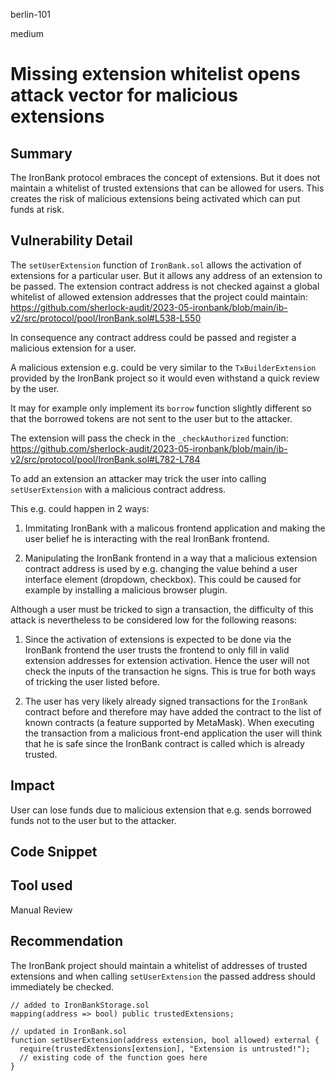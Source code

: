 berlin-101

medium

# Missing extension whitelist opens attack vector for malicious extensions

## Summary

The IronBank protocol embraces the concept of extensions. But it does not maintain a whitelist of trusted extensions that can be allowed for users. This creates the risk of malicious extensions being activated which can put funds at risk.

## Vulnerability Detail

The `setUserExtension` function of `IronBank.sol` allows the activation of extensions for a particular user. But it allows any address of an extension to be passed. The extension contract address is not checked against a global whitelist of allowed extension addresses that the project could maintain: https://github.com/sherlock-audit/2023-05-ironbank/blob/main/ib-v2/src/protocol/pool/IronBank.sol#L538-L550

In consequence any contract address could be passed and register a malicious extension for a user.

A malicious extension e.g. could be very similar to the `TxBuilderExtension` provided by the IronBank project so it would even withstand a quick review by the user.

It may for example only implement its `borrow` function slightly different so that the borrowed tokens are not sent to the user but to the attacker.

The extension will pass the check in the `_checkAuthorized` function: https://github.com/sherlock-audit/2023-05-ironbank/blob/main/ib-v2/src/protocol/pool/IronBank.sol#L782-L784

To add an extension an attacker may trick the user into calling `setUserExtension` with a malicious contract address.

This e.g. could happen in 2 ways:

1) Immitating IronBank with a malicous frontend application and making the user belief he is interacting with the real IronBank frontend.

2) Manipulating the IronBank frontend in a way that a malicious extension contract address is used by e.g. changing the value behind a user interface element (dropdown, checkbox). This could be caused for example by installing a malicious browser plugin.

Although a user must be tricked to sign a transaction, the difficulty of this attack is nevertheless to be considered low for the following reasons:

1) Since the activation of extensions is expected to be done via the IronBank frontend the user trusts the frontend to only fill in valid extension addresses for extension activation. Hence the user will not check the inputs of the transaction he signs. This is true for both ways of tricking the user listed before.

2) The user has very likely already signed transactions for the `IronBank` contract before and therefore may have added the contract to the list of known contracts (a feature supported by MetaMask). When executing the transaction from a malicious front-end application the user will think that he is safe since the IronBank contract is called which is already trusted.

## Impact

User can lose funds due to malicious extension that e.g. sends borrowed funds not to the user but to the attacker.

## Code Snippet

## Tool used

Manual Review

## Recommendation

The IronBank project should maintain a whitelist of addresses of trusted extensions and when calling `setUserExtension` the passed address should immediately be checked.

```Solidity
// added to IronBankStorage.sol
mapping(address => bool) public trustedExtensions;

// updated in IronBank.sol
function setUserExtension(address extension, bool allowed) external {
  require(trustedExtensions[extension], "Extension is untrusted!");
  // existing code of the function goes here
}
```
